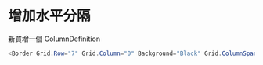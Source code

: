 # 增加水平分隔

新買增一個 ColumnDefinition

```csharp
<Border Grid.Row="7" Grid.Column="0" Background="Black" Grid.ColumnSpan="2" Height="1" Width="220" />
```
